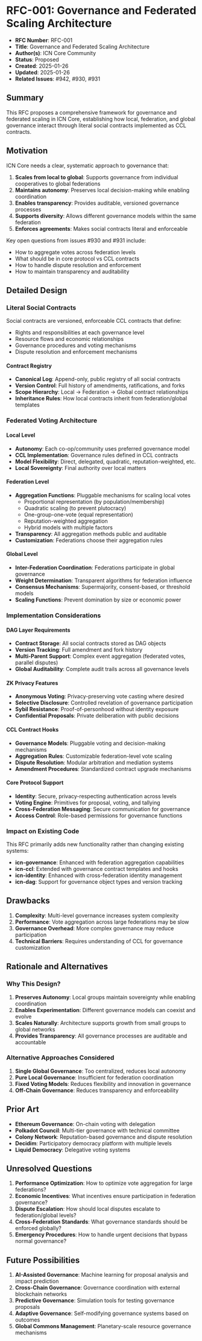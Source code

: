 # RFC-001: Governance and Federated Scaling Architecture

- **RFC Number**: RFC-001
- **Title**: Governance and Federated Scaling Architecture
- **Author(s)**: ICN Core Community
- **Status**: Proposed
- **Created**: 2025-01-26
- **Updated**: 2025-01-26
- **Related Issues**: #942, #930, #931

## Summary

This RFC proposes a comprehensive framework for governance and federated scaling in ICN Core, establishing how local, federation, and global governance interact through literal social contracts implemented as CCL contracts.

## Motivation

ICN Core needs a clear, systematic approach to governance that:

1. **Scales from local to global**: Supports governance from individual cooperatives to global federations
2. **Maintains autonomy**: Preserves local decision-making while enabling coordination
3. **Enables transparency**: Provides auditable, versioned governance processes
4. **Supports diversity**: Allows different governance models within the same federation
5. **Enforces agreements**: Makes social contracts literal and enforceable

Key open questions from issues #930 and #931 include:
- How to aggregate votes across federation levels
- What should be in core protocol vs CCL contracts
- How to handle dispute resolution and enforcement
- How to maintain transparency and auditability

## Detailed Design

### Literal Social Contracts

Social contracts are versioned, enforceable CCL contracts that define:
- Rights and responsibilities at each governance level
- Resource flows and economic relationships  
- Governance procedures and voting mechanisms
- Dispute resolution and enforcement mechanisms

#### Contract Registry
- **Canonical Log**: Append-only, public registry of all social contracts
- **Version Control**: Full history of amendments, ratifications, and forks
- **Scope Hierarchy**: Local → Federation → Global contract relationships
- **Inheritance Rules**: How local contracts inherit from federation/global templates

### Federated Voting Architecture

#### Local Level
- **Autonomy**: Each co-op/community uses preferred governance model
- **CCL Implementation**: Governance rules defined in CCL contracts
- **Model Flexibility**: Direct, delegated, quadratic, reputation-weighted, etc.
- **Local Sovereignty**: Final authority over local matters

#### Federation Level
- **Aggregation Functions**: Pluggable mechanisms for scaling local votes
  - Proportional representation (by population/membership)
  - Quadratic scaling (to prevent plutocracy)
  - One-group-one-vote (equal representation)
  - Reputation-weighted aggregation
  - Hybrid models with multiple factors
- **Transparency**: All aggregation methods public and auditable
- **Customization**: Federations choose their aggregation rules

#### Global Level
- **Inter-Federation Coordination**: Federations participate in global governance
- **Weight Determination**: Transparent algorithms for federation influence
- **Consensus Mechanisms**: Supermajority, consent-based, or threshold models
- **Scaling Functions**: Prevent domination by size or economic power

### Implementation Considerations

#### DAG Layer Requirements
- **Contract Storage**: All social contracts stored as DAG objects
- **Version Tracking**: Full amendment and fork history
- **Multi-Parent Support**: Complex event aggregation (federated votes, parallel disputes)
- **Global Auditability**: Complete audit trails across all governance levels

#### ZK Privacy Features
- **Anonymous Voting**: Privacy-preserving vote casting where desired
- **Selective Disclosure**: Controlled revelation of governance participation
- **Sybil Resistance**: Proof-of-personhood without identity exposure
- **Confidential Proposals**: Private deliberation with public decisions

#### CCL Contract Hooks
- **Governance Models**: Pluggable voting and decision-making mechanisms
- **Aggregation Rules**: Customizable federation-level vote scaling
- **Dispute Resolution**: Modular arbitration and mediation systems
- **Amendment Procedures**: Standardized contract upgrade mechanisms

#### Core Protocol Support
- **Identity**: Secure, privacy-respecting authentication across levels
- **Voting Engine**: Primitives for proposal, voting, and tallying
- **Cross-Federation Messaging**: Secure communication for governance
- **Access Control**: Role-based permissions for governance functions

### Impact on Existing Code

This RFC primarily adds new functionality rather than changing existing systems:

- **icn-governance**: Enhanced with federation aggregation capabilities
- **icn-ccl**: Extended with governance contract templates and hooks
- **icn-identity**: Enhanced with cross-federation identity management
- **icn-dag**: Support for governance object types and version tracking

## Drawbacks

1. **Complexity**: Multi-level governance increases system complexity
2. **Performance**: Vote aggregation across large federations may be slow
3. **Governance Overhead**: More complex governance may reduce participation
4. **Technical Barriers**: Requires understanding of CCL for governance customization

## Rationale and Alternatives

### Why This Design?

1. **Preserves Autonomy**: Local groups maintain sovereignty while enabling coordination
2. **Enables Experimentation**: Different governance models can coexist and evolve
3. **Scales Naturally**: Architecture supports growth from small groups to global networks
4. **Provides Transparency**: All governance processes are auditable and accountable

### Alternative Approaches Considered

1. **Single Global Governance**: Too centralized, reduces local autonomy
2. **Pure Local Governance**: Insufficient for federation coordination
3. **Fixed Voting Models**: Reduces flexibility and innovation in governance
4. **Off-Chain Governance**: Reduces transparency and enforceability

## Prior Art

- **Ethereum Governance**: On-chain voting with delegation
- **Polkadot Council**: Multi-tier governance with technical committee
- **Colony Network**: Reputation-based governance and dispute resolution
- **Decidim**: Participatory democracy platform with multiple levels
- **Liquid Democracy**: Delegative voting systems

## Unresolved Questions

1. **Performance Optimization**: How to optimize vote aggregation for large federations?
2. **Economic Incentives**: What incentives ensure participation in federation governance?
3. **Dispute Escalation**: How should local disputes escalate to federation/global levels?
4. **Cross-Federation Standards**: What governance standards should be enforced globally?
5. **Emergency Procedures**: How to handle urgent decisions that bypass normal governance?

## Future Possibilities

1. **AI-Assisted Governance**: Machine learning for proposal analysis and impact prediction
2. **Cross-Chain Governance**: Governance coordination with external blockchain networks  
3. **Predictive Governance**: Simulation tools for testing governance proposals
4. **Adaptive Governance**: Self-modifying governance systems based on outcomes
5. **Global Commons Management**: Planetary-scale resource governance mechanisms